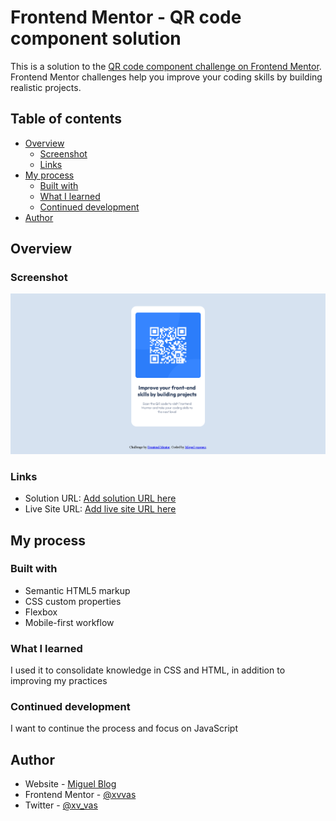 # Frontend Mentor - QR code component solution

This is a solution to the [QR code component challenge on Frontend Mentor](https://www.frontendmentor.io/challenges/qr-code-component-iux_sIO_H). Frontend Mentor challenges help you improve your coding skills by building realistic projects. 

## Table of contents

- [Overview](#overview)
  - [Screenshot](#screenshot)
  - [Links](#links)
- [My process](#my-process)
  - [Built with](#built-with)
  - [What I learned](#what-i-learned)
  - [Continued development](#continued-development)
- [Author](#author)

## Overview

### Screenshot

![screenProject](images/fullPague.png)

### Links

- Solution URL: [Add solution URL here](https://your-solution-url.com)
- Live Site URL: [Add live site URL here](https://qr-project-xv.netlify.app)

## My process

### Built with

- Semantic HTML5 markup
- CSS custom properties
- Flexbox
- Mobile-first workflow

### What I learned

I used it to consolidate knowledge in CSS and HTML, in addition to improving my practices

### Continued development

I want to continue the process and focus on JavaScript

## Author

- Website - [Miguel Blog](https://medium.com/@xvvas)
- Frontend Mentor - [@xvvas](https://www.frontendmentor.io/profile/xvvas)
- Twitter - [@xv_vas](https://twitter.com/xv_vas)